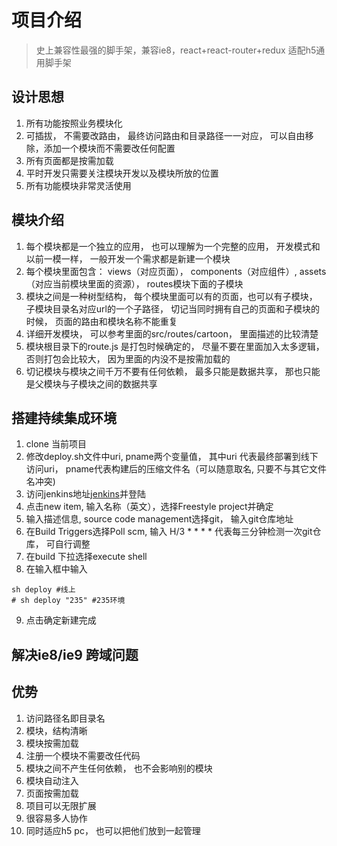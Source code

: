 
# 项目介绍
>史上兼容性最强的脚手架，兼容ie8，react+react-router+redux 适配h5通用脚手架
## 设计思想
1. 所有功能按照业务模块化
2. 可插拔， 不需要改路由， 最终访问路由和目录路径一一对应， 可以自由移除，添加一个模块而不需要改任何配置
3. 所有页面都是按需加载
4. 平时开发只需要关注模块开发以及模块所放的位置
5. 所有功能模块非常灵活使用


## 模块介绍
1. 每个模块都是一个独立的应用， 也可以理解为一个完整的应用， 开发模式和以前一模一样， 一般开发一个需求都是新建一个模块
2. 每个模块里面包含： views（对应页面）， components（对应组件）, assets（对应当前模块里面的资源）， routes模块下面的子模块
3. 模块之间是一种树型结构， 每个模块里面可以有的页面，也可以有子模块， 子模块目录名对应url的一个子路径， 切记当同时拥有自己的页面和子模块的时候， 页面的路由和模块名称不能重复
4. 详细开发模块， 可以参考里面的src/routes/cartoon， 里面描述的比较清楚
5. 模块根目录下的route.js 是打包时候确定的， 尽量不要在里面加入太多逻辑， 否则打包会比较大， 因为里面的内没不是按需加载的
9. 切记模块与模块之间千万不要有任何依赖， 最多只能是数据共享， 那也只能是父模块与子模块之间的数据共享


## 搭建持续集成环境
1. clone 当前项目
2. 修改deploy.sh文件中uri, pname两个变量值， 其中uri 代表最终部署到线下访问uri， pname代表构建后的压缩文件名（可以随意取名, 只要不与其它文件名冲突)
3. 访问jenkins地址[jenkins](http://ci.mistong.com)并登陆
4. 点击new item, 输入名称（英文），选择Freestyle project并确定
5. 输入描述信息, source code management选择git， 输入git仓库地址
6. 在Build Triggers选择Poll scm, 输入 H/3 * * * *  代表每三分钟检测一次git仓库， 可自行调整
7. 在build 下拉选择execute shell
8. 在输入框中输入
~~~
sh deploy #线上
# sh deploy "235" #235环境
~~~
9. 点击确定新建完成

## 解决ie8/ie9 跨域问题


## 优势
1. 访问路径名即目录名
2. 模块，结构清晰
3. 模块按需加载
4. 注册一个模块不需要改任代码
5. 模块之间不产生任何依赖， 也不会影响别的模块
6. 模块自动注入
7. 页面按需加载
8. 项目可以无限扩展
9. 很容易多人协作
10. 同时适应h5 pc， 也可以把他们放到一起管理


